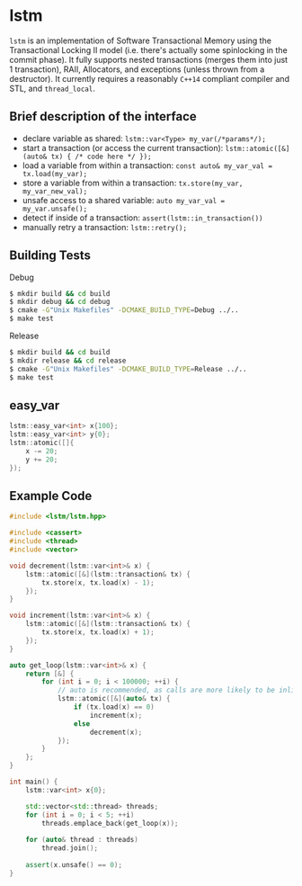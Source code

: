 # lstm

`lstm` is an implementation of Software Transactional Memory using the Transactional Locking II model (i.e. there's actually some spinlocking in the commit phase). It fully supports nested transactions (merges them into just 1 transaction), RAII, Allocators, and exceptions (unless thrown from a destructor). It currently requires a reasonably `C++14` compliant compiler and STL, and `thread_local`.

## Brief description of the interface
- declare variable as shared: `lstm::var<Type> my_var(/*params*/);`
- start a transaction (or access the current transaction): `lstm::atomic([&](auto& tx) { /* code here */ });`
- load a variable from within a transaction: `const auto& my_var_val = tx.load(my_var);`
- store a variable from within a transaction: `tx.store(my_var, my_var_new_val);`
- unsafe access to a shared variable: `auto my_var_val = my_var.unsafe();`
- detect if inside of a transaction: `assert(lstm::in_transaction())`
- manually retry a transaction: `lstm::retry();`

## Building Tests

Debug
```sh
$ mkdir build && cd build
$ mkdir debug && cd debug
$ cmake -G"Unix Makefiles" -DCMAKE_BUILD_TYPE=Debug ../..
$ make test
```

Release
```sh
$ mkdir build && cd build
$ mkdir release && cd release
$ cmake -G"Unix Makefiles" -DCMAKE_BUILD_TYPE=Release ../..
$ make test
```

## easy_var

```cpp
lstm::easy_var<int> x{100};
lstm::easy_var<int> y{0};
lstm::atomic([]{
    x -= 20;
    y += 20;
});
```

## Example Code

```cpp
#include <lstm/lstm.hpp>

#include <cassert>
#include <thread>
#include <vector>

void decrement(lstm::var<int>& x) {
    lstm::atomic([&](lstm::transaction& tx) {
        tx.store(x, tx.load(x) - 1);
    });
}

void increment(lstm::var<int>& x) {
    lstm::atomic([&](lstm::transaction& tx) {
        tx.store(x, tx.load(x) + 1);
    });
}

auto get_loop(lstm::var<int>& x) {
    return [&] {
        for (int i = 0; i < 100000; ++i) {
            // auto is recommended, as calls are more likely to be inlined
            lstm::atomic([&](auto& tx) {
                if (tx.load(x) == 0)
                    increment(x);
                else
                    decrement(x);
            });
        }
    };
}

int main() {
    lstm::var<int> x{0};

    std::vector<std::thread> threads;
    for (int i = 0; i < 5; ++i)
        threads.emplace_back(get_loop(x));
    
    for (auto& thread : threads)
        thread.join();
    
    assert(x.unsafe() == 0);
}
```